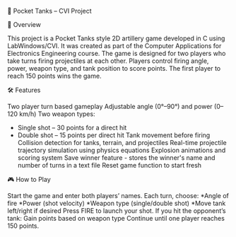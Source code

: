 🎯 Pocket Tanks – CVI Project

📌 Overview

This project is a Pocket Tanks style 2D artillery game developed in C using LabWindows/CVI.
It was created as part of the Computer Applications for Electronics Engineering course.
The game is designed for two players who take turns firing projectiles at each other.
Players control firing angle, power, weapon type, and tank position to score points.
The first player to reach 150 points wins the game.

🛠 Features

Two player turn based gameplay
Adjustable angle (0°–90°) and power (0–120 km/h)
Two weapon types:
* Single shot – 30 points for a direct hit
* Double shot – 15 points per direct hit
Tank movement before firing
Collision detection for tanks, terrain, and projectiles
Real-time projectile trajectory simulation using physics equations
Explosion animations and scoring system
Save winner feature - stores the winner's name and number of turns in a text file
Reset game function to start fresh

🎮 How to Play

Start the game and enter both players’ names.
Each turn, choose:
*Angle of fire
*Power (shot velocity)
*Weapon type (single/double shot)
*Move tank left/right if desired
Press FIRE to launch your shot.
If you hit the opponent’s tank:
Gain points based on weapon type
Continue until one player reaches 150 points.

